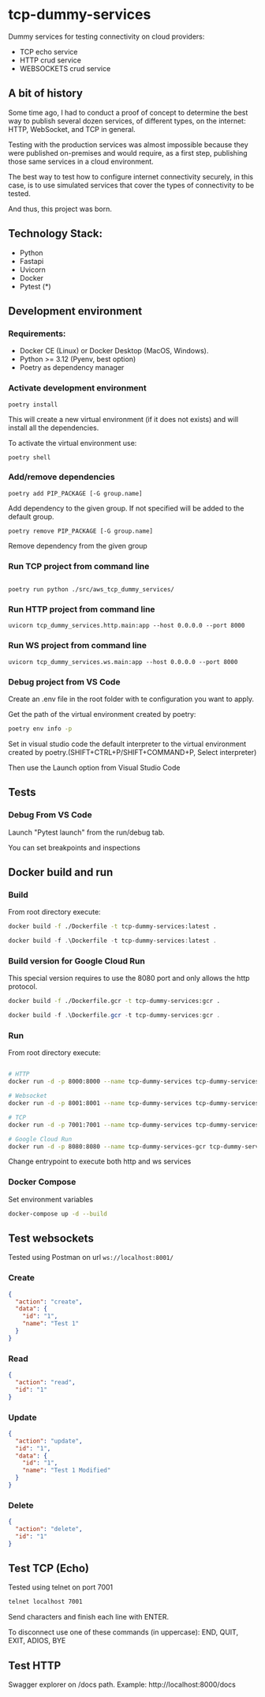 # tcp-dummy-services

Dummy services for testing connectivity on cloud providers:

- TCP echo service
- HTTP crud service
- WEBSOCKETS crud service

## A bit of history

Some time ago, I had to conduct a proof of concept to determine the best way to publish several dozen services, of different types, on the internet: HTTP, WebSocket, and TCP in general.

Testing with the production services was almost impossible because they were published on-premises and would require, as a first step, publishing those same services in a cloud environment.

The best way to test how to configure internet connectivity securely, in this case, is to use simulated services that cover the types of connectivity to be tested.

And thus, this project was born.

## Technology Stack:

- Python
- Fastapi
- Uvicorn
- Docker
- Pytest (\*)

## Development environment

### Requirements:

- Docker CE (Linux) or Docker Desktop (MacOS, Windows).
- Python >= 3.12 (Pyenv, best option)
- Poetry as dependency manager

### Activate development environment

```
poetry install
```

This will create a new virtual environment (if it does not exists) and will install all the dependencies.

To activate the virtual environment use:

```
poetry shell
```

### Add/remove dependencies

```
poetry add PIP_PACKAGE [-G group.name]
```

Add dependency to the given group. If not specified will be added to the default group.

```
poetry remove PIP_PACKAGE [-G group.name]
```

Remove dependency from the given group

### Run TCP project from command line

```

poetry run python ./src/aws_tcp_dummy_services/

```

### Run HTTP project from command line

```
uvicorn tcp_dummy_services.http.main:app --host 0.0.0.0 --port 8000
```

### Run WS project from command line

```
uvicorn tcp_dummy_services.ws.main:app --host 0.0.0.0 --port 8000
```

### Debug project from VS Code

Create an .env file in the root folder with te configuration you want to apply.

Get the path of the virtual environment created by poetry:

```bash
poetry env info -p
```

Set in visual studio code the default interpreter to the virtual environment created by poetry.(SHIFT+CTRL+P/SHIFT+COMMAND+P, Select interpreter)

Then use the Launch option from Visual Studio Code

## Tests

### Debug From VS Code

Launch "Pytest launch" from the run/debug tab.

You can set breakpoints and inspections

## Docker build and run

### Build

From root directory execute:

```bash
docker build -f ./Dockerfile -t tcp-dummy-services:latest .
```

```powershell
docker build -f .\Dockerfile -t tcp-dummy-services:latest .
```

### Build version for Google Cloud Run

This special version requires to use the 8080 port and only allows the http protocol.

```bash
docker build -f ./Dockerfile.gcr -t tcp-dummy-services:gcr .
```

```powershell
docker build -f .\Dockerfile.gcr -t tcp-dummy-services:gcr .
```

### Run

From root directory execute:

```bash

# HTTP
docker run -d -p 8000:8000 --name tcp-dummy-services tcp-dummy-services:latest sh -c "uvicorn tcp_dummy_services.http.main:app --host 0.0.0.0 --port 8000"

# Websocket
docker run -d -p 8001:8001 --name tcp-dummy-services tcp-dummy-services:latest sh -c "uvicorn tcp_dummy_services.ws.main:app --host 0.0.0.0 --port 8001"

# TCP
docker run -d -p 7001:7001 --name tcp-dummy-services tcp-dummy-services:latest sh -c "/code/tcp.sh"

# Google Cloud Run
docker run -d -p 8080:8080 --name tcp-dummy-services-gcr tcp-dummy-services:gcr


```

Change entrypoint to execute both http and ws services

### Docker Compose

Set environment variables

```bash
docker-compose up -d --build

```

## Test websockets

Tested using Postman on url `ws://localhost:8001/`

### Create

```json
{
  "action": "create",
  "data": {
    "id": "1",
    "name": "Test 1"
  }
}
```

### Read

```json
{
  "action": "read",
  "id": "1"
}
```

### Update

```json
{
  "action": "update",
  "id": "1",
  "data": {
    "id": "1",
    "name": "Test 1 Modified"
  }
}
```

### Delete

```json
{
  "action": "delete",
  "id": "1"
}
```

## Test TCP (Echo)

Tested using telnet on port 7001

```bash
telnet localhost 7001
```

Send characters and finish each line with ENTER.

To disconnect use one of these commands (in uppercase): END, QUIT, EXIT, ADIOS, BYE

## Test HTTP

Swagger explorer on /docs path. Example: http://localhost:8000/docs
